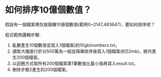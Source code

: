 # 如何排序10億個數值？

假設有一個檔案裡存放隨機10億個數值(範例0~2147,483647)，要如何排序呢？

程式範例邏輯步驟:
<ol>
<li>亂數產生10個數值並寫入1個檔案(約10gb)numbers.txt。</li>
<li>讀取大檔進行折分500萬為一組並降冪排序後寫入1個檔案(約52mb)，總共產生200個檔案。</li>
<li>以迴圈方式取所有200個檔案第1筆數值比最小值再寫入result.txt。</li>
<li>刪除步驗2產生的200個檔案。</li>
</ol>
